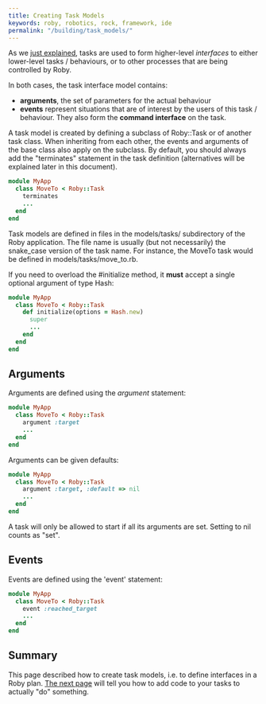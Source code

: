 ```yaml
---
title: Creating Task Models
keywords: roby, robotics, rock, framework, ide
permalink: "/building/task_models/"
---
```


As we [just explained](index.html), tasks are used to form
higher-level _interfaces_ to either lower-level tasks / behaviours, or to other
processes that are being controlled by Roby.

In both cases, the task interface model contains:

 - __arguments__, the set of parameters for the actual behaviour
 - __events__ represent situations that are of interest by the users of this
   task / behaviour. They also form the __command interface__ on the task.

A task model is created by defining a subclass of Roby::Task or of another task
class. When inheriting from each other, the events and arguments of the base
class also apply on the subclass. By default, you should always add the
"terminates" statement in the task definition (alternatives will be explained
later in this document).

~~~ ruby
module MyApp
  class MoveTo < Roby::Task
    terminates
    ...
  end
end
~~~

Task models are defined in files in the models/tasks/ subdirectory
of the Roby application. The file name is usually (but not necessarily) the
snake_case version of the task name. For instance, the MoveTo task would be
defined in models/tasks/move_to.rb.

If you need to overload the #initialize method, it __must__ accept a single
optional argument of type Hash:

~~~ ruby
module MyApp
  class MoveTo < Roby::Task
    def initialize(options = Hash.new)
      super
      ...
    end
  end
end
~~~

Arguments
---------
Arguments are defined using the _argument_ statement:

~~~ ruby
module MyApp
  class MoveTo < Roby::Task
    argument :target
    ...
  end
end
~~~

Arguments can be given defaults:

~~~ ruby
module MyApp
  class MoveTo < Roby::Task
    argument :target, :default => nil
    ...
  end
end
~~~

A task will only be allowed to start if all its arguments are set. Setting to
nil counts as "set".

Events
------
Events are defined using the 'event' statement:

~~~ ruby
module MyApp
  class MoveTo < Roby::Task
    event :reached_target
    ...
  end
end
~~~

Summary
-------
This page described how to create task models, i.e. to define interfaces in a
Roby plan. [The next page](tasks.html) will tell you how to add code to your tasks to
actually "do" something.
